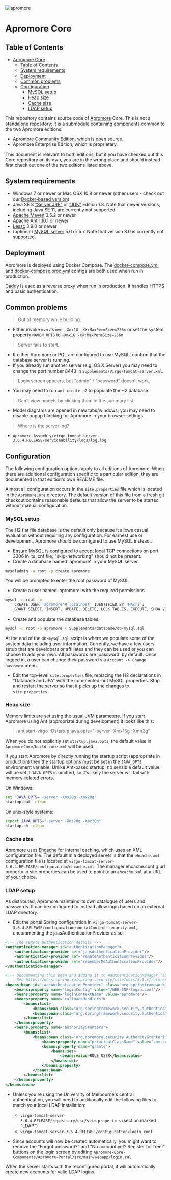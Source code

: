 ![apromore](http://apromore.org/wp-content/uploads/2019/11/Apromore-banner_narrow.png "apromore")

# Apromore Core

## Table of Contents

- [Apromore Core](#apromore-core)
  - [Table of Contents](#table-of-contents)
  - [System requirements](#system-requirements)
  - [Deployment](#deployment)
  - [Common problems](#common-problems)
  - [Configuration](#configuration)
    - [MySQL setup](#mysql-setup)
    - [Heap size](#heap-size)
    - [Cache size](#cache-size)
    - [LDAP setup](#ldap-setup)

This repository contains source code of [Apromore](https://apromore.org) Core. This is not a standalone repository; it is a submodule containing components common to the two Apromore editions:

* [Apromore Community Edition](https://github.com/apromore/ApromoreCE), which is open source.
* Apromore Enterprise Edition, which is proprietary.

This document is relevant to both editions, but if you have checked out this Core repository on its own, you are in the wrong place and should instead first check out one of the two editions listed above.

## System requirements

* Windows 7 or newer or Mac OSX 10.8 or newer (other users - check out our [Docker-based version](https://github.com/apromore/ApromoreDocker))
* Java SE 8 ["Server JRE"](https://www.oracle.com/technetwork/java/javase/downloads/server-jre8-downloads-2133154.html) or
  ["JDK"](https://www.oracle.com/technetwork/java/javase/downloads/jdk8-downloads-2133151.html) Edition 1.8.
  Note that newer versions, including Java SE 11, are currently not supported
* [Apache Maven](https://maven.apache.org/download.cgi) 3.5.2 or newer
* [Apache Ant](https://ant.apache.org/bindownload.cgi) 1.10.1 or newer
* [Lessc](http://lesscss.org/usage/) 3.9.0 or newer
* (optional) [MySQL server](https://dev.mysql.com/downloads/mysql/5.7.html) 5.6 or 5.7.
  Note that version 8.0 is currently not supported.

## Deployment

Apromore is deployed using Docker Compose. The
[docker-compose.yml](docker-compose.yml) and
[docker-compose.prod.yml](docker-compose.prod.yml) configs are both used when
run in production.

[Caddy](https://caddyserver.com/v2) is used as a reverse proxy when run in
production. It handles HTTPS and basic authentication.

## Common problems

> Out of memory while building.
* Either invoke `mvn` as `mvn -Xmx1G -XX:MaxPermSize=256m` or set the system property `MAVEN_OPTS` to `-Xmx1G -XX:MaxPermSize=256m`

> Server fails to start.
* If either Apromore or PQL are configured to use MySQL, confirm that the database server is running.
* If you already run another server (e.g. OS X Server) you may need to change the port number 8443 in `Supplements/Virgo/tomcat-server.xml`.

> Login screen appears, but "admin" / "password" doesn't work.
* You may need to run `ant create-h2` to populate the H2 database.

> Can't view models by clicking them in the summary list.
* Model diagrams are opened in new tabs/windows; you may need to disable popup blocking for Apromore in your browser settings.

> Where is the server log?
* `Apromore-Assembly/virgo-tomcat-server-3.6.4.RELEASE/serviceability/logs/log.log`

## Configuration

The following configuration options apply to all editions of Apromore.
When there are additional configuration specific to a particular edition, they are documented in that edition's own README file.

Almost all configuration occurs in the `site.properties` file which is located in the `ApromoreCore` directory.
The default version of this file from a fresh git checkout contains reasonable defaults that allow the server to be started without manual configuration.

### MySQL setup

The H2 flat file database is the default only because it allows casual evaluation without requiring any configuration.
For earnest use or development, Apromore should be configured to use MySQL instead..

* Ensure MySQL is configured to accept local TCP connections on port 3306 in its .cnf file; "skip-networking" should not be present.
* Create a database named 'apromore' in your MySQL server

```bash
mysqladmin -u root -p create apromore
```

You will be prompted to enter the root password of MySQL

* Create a user named 'apromore' with the required permissions

```bash
mysql -u root -p
    CREATE USER 'apromore'@'localhost' IDENTIFIED BY 'MAcri';
    GRANT SELECT, INSERT, UPDATE, DELETE, LOCK TABLES, EXECUTE, SHOW VIEW ON apromore.* TO 'apromore'@'localhost';
```

* Create and populate the database tables.

```bash
mysql -u root -p apromore < Supplements/database/db-mysql.sql
```

At the end of the `db-mysql.sql` script is where we populate some of the system data including user information. Currently, we have a few users setup that are developers or affiliates and they can be used or you can choose to add your own. All passwords are 'password' by default. Once logged in, a user can change their password via `Account -> Change password` menu.

* Edit the top-level `site.properties` file, replacing the H2 declarations in "Database and JPA" with the commented-out MySQL properties.
Stop and restart the server so that it picks up the changes to `site.properties`.

### Heap size

Memory limits are set using the usual JVM parameters.
If you start Apromore using Ant (appropriate during development) it looks like this:

> ant start-virgo -Dstartup.java.opts="-server -Xmx15g -Xmn2g"

When you do not explicitly set `startup.java.opts`, the default value in `ApromoreCore/build-core.xml` will be used.

If you start Apromore by directly running the startup script (appropriate in production) then the startup options must be set in the `JAVA_OPTS` environment variable.
Unlike Ant-based startup, no sensible default value will be set if `JAVA_OPTS` is omitted, so it's likely the server will fail with memory-related errors.

On Windows:

```cmd
set "JAVA_OPTS= -server -Xms20g -Xmx20g"
startup.bat -clean
```

On unix-style systems:

```bash
export JAVA_OPTS="-server -Xms20g -Xmx20g"
startup.sh -clean
```

### Cache size

Apromore uses [Ehcache](https://www.ehcache.org/) for internal caching, which uses an XML configuration file.
The default in a deployed server is that the `ehcache.xml` configuration file is located at `virgo-tomcat-server-3.6.4.RELEASE/configuration/ehcache.xml`.
The manager.ehcache.config.url property in site.properties can be used to point to an `ehcache.xml` at a URL of your choice.

### LDAP setup

As distributed, Apromore maintains its own catalogue of users and passwords.
It can be configured to instead allow login based on an external LDAP directory.

* Edit the portal Spring configuration in `virgo-tomcat-server-3.6.4.RELEASE/configuration/portalContext-security.xml`, uncommenting the jaasAuthenticationProvider as so:

```xml
<!-- The remote authentication details -->
<authentication-manager id="authenticationManager">
    <authentication-provider ref="jaasAuthenticationProvider"/>
    <authentication-provider ref="remoteAuthenticationProvider"/>
    <authentication-provider ref="rememberMeAuthenticationProvider"/>
</authentication-manager>

<!-- Uncommenting this bean and adding it to #authenticationManager (above) will enable LDAP logins.
     See https://docs.spring.io/spring-security/site/docs/3.1.x/reference/jaas.html -->
<beans:bean id="jaasAuthenticationProvider" class="org.springframework.security.authentication.jaas.JaasAuthenticationProvider">
    <beans:property name="loginConfig" value="/WEB-INF/login.conf"/>
    <beans:property name="loginContextName" value="apromore"/>
    <beans:property name="callbackHandlers">
        <beans:list>
            <beans:bean class="org.springframework.security.authentication.jaas.JaasNameCallbackHandler"/>
            <beans:bean class="org.springframework.security.authentication.jaas.JaasPasswordCallbackHandler"/>
        </beans:list>
    </beans:property>
    <beans:property name="authorityGranters">
        <beans:list>
            <beans:bean class="org.apromore.security.AuthorityGranterImpl">
                <beans:property name="principalClassName" value="com.sun.security.auth.UserPrincipal"/>
                <beans:property name="grants">
                    <beans:set>
                        <beans:value>ROLE_USER</beans:value>
                    </beans:set>
                </beans:property>
            </beans:bean>
        </beans:list>
    </beans:property>
</beans:bean>
```

* Unless you're using the University of Melbourne's central authentication, you will need to additionally edit the following files to match your local LDAP installation:
  - `virgo-tomcat-server-3.6.4.RELEASE/repository/usr/site.properties` (section marked "LDAP")
  - `virgo-tomcat-server-3.6.4.RELEASE/configuration/login.conf`

* Since accounts will now be created automatically, you might want to remove the "Forgot password?" and "No account yet? Register for free!" buttons on the login screen by editing `Apromore-Core-Components/Apromore-Portal/src/main/webapp/login.zul`

When the server starts with the reconfigured portal, it will automatically create new accounts for valid LDAP logins.
